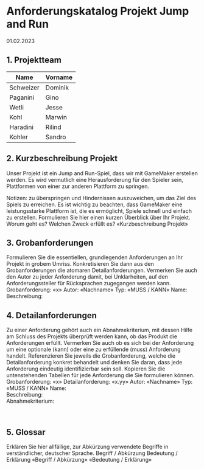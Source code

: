 # Anforderungskatalog Projekt Jump and Run
01.02.2023



## 1.	Projektteam 

Name     | Vorname  
-------- | -------- 
Schweizer| Dominik   
Paganini | Gino 
Wetli    | Jesse
Kohl     | Marwin
Haradini | Rilind   
Kohler   | Sandro



## 2.	Kurzbeschreibung Projekt
Unser Projekt ist ein Jump and Run-Spiel, dass wir mit GameMaker erstellen werden. 
Es wird vermutlich eine Herausforderung für den Spieler sein, Plattformen von einer zur anderen Plattform zu springen.

Notizen:
zu überspringen und Hindernissen auszuweichen, um das Ziel des Spiels zu erreichen. Es ist wichtig zu beachten, dass GameMaker eine leistungsstarke Plattform ist, die es ermöglicht, Spiele schnell und einfach zu erstellen.
Formulieren Sie hier einen kurzen Überblick über Ihr Projekt. Worum geht es? Welchen Zweck erfüllt es?
«Kurzbeschreibung Projekt» 



## 3.	Grobanforderungen
Formulieren Sie die essentiellen, grundlegenden Anforderungen an Ihr Projekt in grobem Umriss. Konkretisieren Sie dann aus den Grobanforderungen die atomaren Detailanforderungen. Vermerken Sie auch den Autor zu jeder Anforderung damit, bei Unklarheiten, auf den Anforderungssteller für Rücksprachen zugegangen werden kann.
Grobanforderung: «x»		Autor: «Nachname»	Typ: «MUSS / KANN»
Name:	
Beschreibung:	



## 4.	Detailanforderungen
Zu einer Anforderung gehört auch ein Abnahmekriterium, mit dessen Hilfe am Schluss des Projekts überprüft werden kann, ob das Produkt die Anforderungen erfüllt. Vermerken Sie auch ob es sich bei der Anforderung um eine optionale (kann) oder eine zu erfüllende (muss) Anforderung handelt. Referenzieren Sie jeweils die Grobanforderung, welche die Detailanforderung konkret behandelt und denken Sie daran, dass jede Anforderung eindeutig identifizierbar sein soll. Kopieren Sie die untenstehenden Tabellen für jede Anforderung die Sie formulieren können.
Grobanforderung: «x»	Detailanforderung: «x.yy»	Autor: «Nachname»	Typ: «MUSS / KANN»
Name:	
Beschreibung:	
Abnahmekriterium:	


 
## 5.	Glossar
Erklären Sie hier allfällige, zur Abkürzung verwendete Begriffe in verständlicher, deutscher Sprache.
Begriff / Abkürzung	Bedeutung / Erklärung
«Begriff / Abkürzung»	«Bedeutung / Erklärung»


